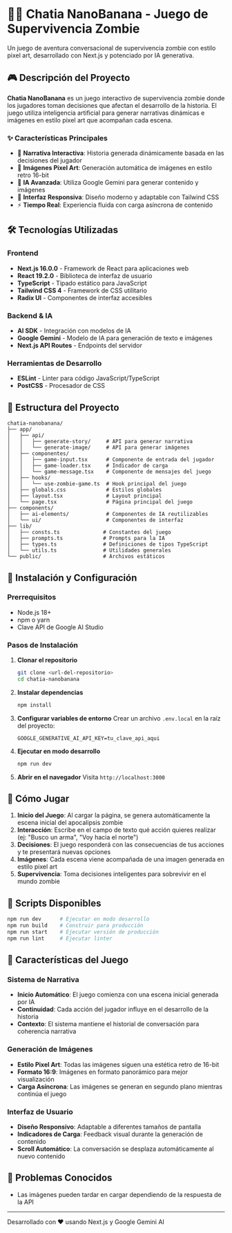 # 🧟‍♂️ Chatia NanoBanana - Juego de Supervivencia Zombie

Un juego de aventura conversacional de supervivencia zombie con estilo pixel art, desarrollado con Next.js y potenciado por IA generativa.

## 🎮 Descripción del Proyecto

**Chatia NanoBanana** es un juego interactivo de supervivencia zombie donde los jugadores toman decisiones que afectan el desarrollo de la historia. El juego utiliza inteligencia artificial para generar narrativas dinámicas e imágenes en estilo pixel art que acompañan cada escena.

### ✨ Características Principales

- 🎯 **Narrativa Interactiva**: Historia generada dinámicamente basada en las decisiones del jugador
- 🎨 **Imágenes Pixel Art**: Generación automática de imágenes en estilo retro 16-bit
- 🤖 **IA Avanzada**: Utiliza Google Gemini para generar contenido y imágenes
- 📱 **Interfaz Responsiva**: Diseño moderno y adaptable con Tailwind CSS
- ⚡ **Tiempo Real**: Experiencia fluida con carga asíncrona de contenido

## 🛠️ Tecnologías Utilizadas

### Frontend
- **Next.js 16.0.0** - Framework de React para aplicaciones web
- **React 19.2.0** - Biblioteca de interfaz de usuario
- **TypeScript** - Tipado estático para JavaScript
- **Tailwind CSS 4** - Framework de CSS utilitario
- **Radix UI** - Componentes de interfaz accesibles

### Backend & IA
- **AI SDK** - Integración con modelos de IA
- **Google Gemini** - Modelo de IA para generación de texto e imágenes
- **Next.js API Routes** - Endpoints del servidor

### Herramientas de Desarrollo
- **ESLint** - Linter para código JavaScript/TypeScript
- **PostCSS** - Procesador de CSS

## 📁 Estructura del Proyecto

```
chatia-nanobanana/
├── app/
│   ├── api/
│   │   ├── generate-story/     # API para generar narrativa
│   │   └── generate-image/     # API para generar imágenes
│   ├── componentes/
│   │   ├── game-input.tsx      # Componente de entrada del jugador
│   │   ├── game-loader.tsx     # Indicador de carga
│   │   └── game-message.tsx    # Componente de mensajes del juego
│   ├── hooks/
│   │   └── use-zombie-game.ts  # Hook principal del juego
│   ├── globals.css             # Estilos globales
│   ├── layout.tsx              # Layout principal
│   └── page.tsx                # Página principal del juego
├── components/
│   ├── ai-elements/            # Componentes de IA reutilizables
│   └── ui/                     # Componentes de interfaz
├── lib/
│   ├── consts.ts              # Constantes del juego
│   ├── prompts.ts             # Prompts para la IA
│   ├── types.ts               # Definiciones de tipos TypeScript
│   └── utils.ts               # Utilidades generales
└── public/                    # Archivos estáticos
```

## 🚀 Instalación y Configuración

### Prerrequisitos
- Node.js 18+ 
- npm o yarn
- Clave API de Google AI Studio

### Pasos de Instalación

1. **Clonar el repositorio**
   ```bash
   git clone <url-del-repositorio>
   cd chatia-nanobanana
   ```

2. **Instalar dependencias**
   ```bash
   npm install
   ```

3. **Configurar variables de entorno**
   Crear un archivo `.env.local` en la raíz del proyecto:
   ```env
   GOOGLE_GENERATIVE_AI_API_KEY=tu_clave_api_aqui
   ```

4. **Ejecutar en modo desarrollo**
   ```bash
   npm run dev
   ```

5. **Abrir en el navegador**
   Visita `http://localhost:3000`

## 🎯 Cómo Jugar

1. **Inicio del Juego**: Al cargar la página, se genera automáticamente la escena inicial del apocalipsis zombie
2. **Interacción**: Escribe en el campo de texto qué acción quieres realizar (ej: "Busco un arma", "Voy hacia el norte")
3. **Decisiones**: El juego responderá con las consecuencias de tus acciones y te presentará nuevas opciones
4. **Imágenes**: Cada escena viene acompañada de una imagen generada en estilo pixel art
5. **Supervivencia**: Toma decisiones inteligentes para sobrevivir en el mundo zombie

## 🔧 Scripts Disponibles

```bash
npm run dev      # Ejecutar en modo desarrollo
npm run build    # Construir para producción
npm run start    # Ejecutar versión de producción
npm run lint     # Ejecutar linter
```

## 🎨 Características del Juego

### Sistema de Narrativa
- **Inicio Automático**: El juego comienza con una escena inicial generada por IA
- **Continuidad**: Cada acción del jugador influye en el desarrollo de la historia
- **Contexto**: El sistema mantiene el historial de conversación para coherencia narrativa

### Generación de Imágenes
- **Estilo Pixel Art**: Todas las imágenes siguen una estética retro de 16-bit
- **Formato 16:9**: Imágenes en formato panorámico para mejor visualización
- **Carga Asíncrona**: Las imágenes se generan en segundo plano mientras continúa el juego

### Interfaz de Usuario
- **Diseño Responsivo**: Adaptable a diferentes tamaños de pantalla
- **Indicadores de Carga**: Feedback visual durante la generación de contenido
- **Scroll Automático**: La conversación se desplaza automáticamente al nuevo contenido

## 🐛 Problemas Conocidos

- Las imágenes pueden tardar en cargar dependiendo de la respuesta de la API

<!-- ## 🔮 Próximas Características

- [ ] Sistema de inventario
- [ ] Múltiples finales
- [ ] Guardado de partidas
- [ ] Modo multijugador
- [ ] Sonidos y música de fondo -->

---

Desarrollado con ❤️ usando Next.js y Google Gemini AI